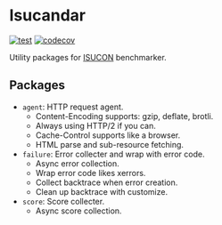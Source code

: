# Isucandar

[![test](https://github.com/rosylilly/isucandar/workflows/test/badge.svg)](https://github.com/rosylilly/isucandar/actions?query=workflow%3Atest)
[![codecov](https://codecov.io/gh/rosylilly/isucandar/branch/master/graph/badge.svg?token=KO1N8H5S53)](https://codecov.io/gh/rosylilly/isucandar)

Utility packages for [ISUCON](http://isucon.net/) benchmarker.

## Packages

- `agent`: HTTP request agent.
  - Content-Encoding supports: gzip, deflate, brotli.
  - Always using HTTP/2 if you can.
  - Cache-Control supports like a browser.
  - HTML parse and sub-resource fetching.
- `failure`: Error collecter and wrap with error code.
  - Async error collection.
  - Wrap error code likes xerrors.
  - Collect backtrace when error creation.
  - Clean up backtrace with customize.
- `score`: Score collecter.
  - Async score collection.
